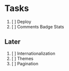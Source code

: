 # Tasks

1. [ ] Deploy
1. [ ] Comments Badge Stats

## Later

1. [ ] Internationalization
1. [ ] Themes
1. [ ] Pagination
